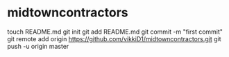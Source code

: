 midtowncontractors
==================
touch README.md
git init
git add README.md
git commit -m "first commit"
git remote add origin https://github.com/vikkiD1/midtowncontractors.git
git push -u origin master
